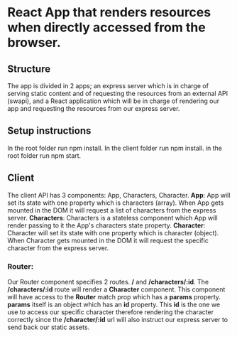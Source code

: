 # React App that renders resources when directly accessed from the browser.

## Structure
The app is divided in 2 apps; an express server which is in charge of serving static content and of requesting the resources from an external API (swapi), and a React application which will be in charge of rendering our app and requesting the resources from our express server.

## Setup instructions
In the root folder run npm install.
In the client folder run npm install.
in the root folder run npm start.

## Client
The client API has 3 components: App, Characters, Character.
**App**: App will set its state with one property which is characters (array). When App gets mounted in the DOM it will request a list of characters from the express server.
**Characters**: Characters is a stateless component which App will render passing to it the App's characters state property.
**Character**: Character will set its state with one property which is character (object). When Character gets mounted in the DOM it will request the specific character from the express server.

### Router:
Our Router component specifies 2 routes. **/** and **/characters/:id**.
The **/characters/:id** route will render a **Character** component. This component will have access to the **Router** match prop which has a **params** property. **params** itself is an object which has an **id** property. This **id** is the one we use to access our specific character therefore rendering the character correctly since the **/character/:id** url will also instruct our express server to send back our static assets.
